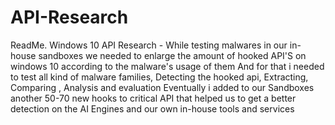 # API-Research
ReadMe.
Windows 10 API Research - 
While testing malwares in our in-house sandboxes we needed to enlarge the amount of hooked API'S on windows 10 according to the malware's usage of them
And for that i needed to test all kind of malware families, Detecting the hooked api, Extracting, Comparing , Analysis and evaluation 
Eventually i added to our Sandboxes another 50-70 new hooks to critical API that helped us to get a better detection on the AI Engines and our own in-house tools and services 
